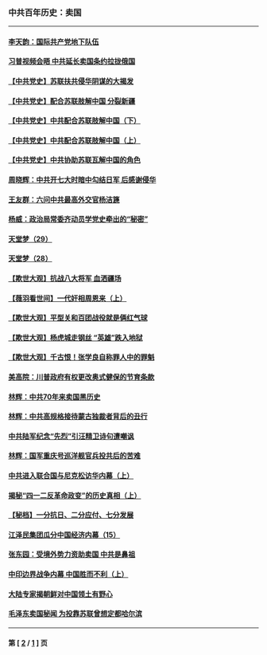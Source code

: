 ### 中共百年历史：卖国
---
#### [李天韵：国际共产党地下队伍](../../pages/nf1176117/n13611808.md?03040430) 
#### [习普视频会晤 中共延长卖国条约拉拢俄国](../../pages/nf1176117/n13060971.md?03040430) 
#### [【中共党史】苏联扶共侵华阴谋的大揭发](../../pages/nf1176117/n13056050.md?03040430) 
#### [【中共党史】配合苏联肢解中国 分裂新疆](../../pages/nf1176117/n13040700.md?03040430) 
#### [【中共党史】中共配合苏联肢解中国（下）](../../pages/nf1176117/n13035660.md?03040430) 
#### [【中共党史】中共配合苏联肢解中国（上）](../../pages/nf1176117/n13030262.md?03040430) 
#### [【中共党史】中共协助苏联瓦解中国的角色](../../pages/nf1176117/n13018109.md?03040430) 
#### [周晓辉：中共开七大时暗中勾结日军 后感谢侵华](../../pages/nf1176117/n12921960.md?03040430) 
#### [王友群：六问中共最高外交官杨洁篪](../../pages/nf1176117/n12836495.md?03040430) 
#### [杨威：政治局常委齐动员学党史牵出的“秘密”](../../pages/nf1176117/n12764642.md?03040430) 
#### [天堂梦（29）](../../pages/nf1176117/n12408465.md?03040430) 
#### [天堂梦（28）](../../pages/nf1176117/n12408309.md?03040430) 
#### [【欺世大观】抗战八大将军 血洒疆场](../../pages/nf1176117/n12357044.md?03040430) 
#### [【薇羽看世间】一代奸相周恩来（上）](../../pages/nf1176117/n12401109.md?03040430) 
#### [【欺世大观】平型关和百团战役就是俩红气球](../../pages/nf1176117/n12359157.md?03040430) 
#### [【欺世大观】杨虎城走钢丝 “英雄”跌入地狱](../../pages/nf1176117/n12358840.md?03040430) 
#### [【欺世大观】千古恨！张学良自称罪人中的罪魁](../../pages/nf1176117/n12358629.md?03040430) 
#### [美高院：川普政府有权更改奥式健保的节育条款](../../pages/nf1176117/n12242171.md?03040430) 
#### [林辉：中共70年来卖国黑历史](../../pages/nf1176117/n11552181.md?03040430) 
#### [林辉：中共高规格接待蒙古独裁者背后的丑行](../../pages/nf1176117/n11225005.md?03040430) 
#### [中共陆军纪念“先烈”引汪精卫诗句遭嘲讽](../../pages/nf1176117/n11153345.md?03040430) 
#### [林辉：国军重庆号巡洋舰官兵投共后的苦难](../../pages/nf1176117/n10997801.md?03040430) 
#### [中共进入联合国与尼克松访华内幕（上）](../../pages/nf1176117/n10138788.md?03040430) 
#### [揭秘“四一二反革命政变”的历史真相（上）](../../pages/nf1176117/n9996650.md?03040430) 
#### [【秘档】一分抗日、二分应付、七分发展](../../pages/nf1176117/n9331484.md?03040430) 
#### [江泽民集团瓜分中国经济内幕（15）](../../pages/nf1176117/n9268584.md?03040430) 
#### [张东园：受境外势力资助卖国 中共是鼻祖](../../pages/nf1176117/n9272480.md?03040430) 
#### [中印边界战争内幕 中国胜而不利（上）](../../pages/nf1176117/n9252458.md?03040430) 
#### [大陆专家揭朝鲜对中国领土有野心](../../pages/nf1176117/n9074056.md?03040430) 
#### [毛泽东卖国秘闻 为投靠苏联曾想定都哈尔滨](../../pages/nf1176117/n9058631.md?03040430) 

---
#### 第 [ [2](./2.md?03040430) / [1](./1.md?03040430) ] 页

